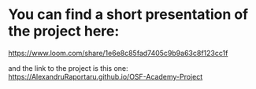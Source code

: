 # You can find a short presentation of the project here: 
https://www.loom.com/share/1e6e8c85fad7405c9b9a63c8f123cc1f

and the link to the project is this one:
https://AlexandruRaportaru.github.io/OSF-Academy-Project
